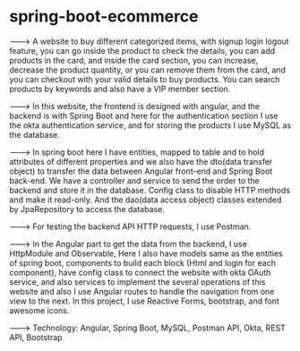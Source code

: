 # spring-boot-ecommerce

---> A website to buy different categorized items, with signup login logout feature, you can go inside the product to check the details, you can add products in the card, and inside the card section, you can increase, decrease the product quantity, or you can remove them from the card, and you can checkout with your valid details to buy products. You can search products by keywords and also have a VIP member section.

---> In this website, the frontend is designed with angular, and the backend is with Spring Boot and here for the authentication section I use the okta authentication service, and for storing the products I use MySQL as the database.

---> In spring boot here I have entities, mapped to table and to hold attributes of different properties and we also have the dto(data transfer object) to transfer the data between Angular front-end and Spring Boot back-end. We have a controller and service to send the order to the backend and store it in the database. Config class to disable HTTP methods and make it read-only. And the dao(data access object) classes extended by JpaRepository to access the database.

---> For testing the backend API HTTP requests, I use Postman.

---> In the Angular part to get the data from the backend, I use HttpModule and Observable, Here I also have models same as the entities of spring boot, components to build each block (Html and login for each component), have config class to connect the website with okta OAuth service, and also services to implement the several operations of this website and also I use Angular routes to handle the navigation from one view to the next. In this project, I use Reactive Forms, bootstrap, and font awesome icons.

---> Technology: Angular, Spring Boot, MySQL, Postman API, Okta, REST API, Bootstrap
